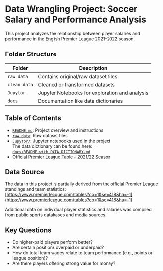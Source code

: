 #  Data Wrangling Project: Soccer Salary and Performance Analysis

This project analyzes the relationship between player salaries and performance in the English Premier League 2021–2022 season.

##  Folder Structure

| Folder            | Description |
|-------------------|-------------|
| `raw data`        | Contains original/raw dataset files |
| `clean data`    | Cleaned or transformed datasets |
| `Jupytor`       | Jupyter Notebooks for exploration and analysis |
| `docs`            | Documentation like data dictionaries |

##  Table of Contents

- [`README.md`](./README.md): Project overview and instructions  
- [`raw data`](./data/raw): Raw dataset files  
- [`Jupytor/`](./notebooks): Jupyter notebooks used in the project  
  The data dictionary can be found here: [`docs/README_with_DATA_DICTIONARY.md`](./docs/DATA_DICTIONARY.md)
-  [Official Premier League Table – 2021/22 Season](https://www.premierleague.com/tables?co=1&se=418&ha=-1)

##  Data Source

The data in this project is partially derived from the official Premier League standings and team statistics:  
[https://www.premierleague.com/tables?co=1&se=418&ha=-1](https://www.premierleague.com/tables?co=1&se=418&ha=-1)

Additional data on individual player statistics and salaries was compiled from public sports databases and media sources.

##  Key Questions

- Do higher-paid players perform better?
- Are certain positions overpaid or underpaid?
- How do total team wages relate to team performance (e.g., points or league position)?
- Are there players offering strong value for money?


